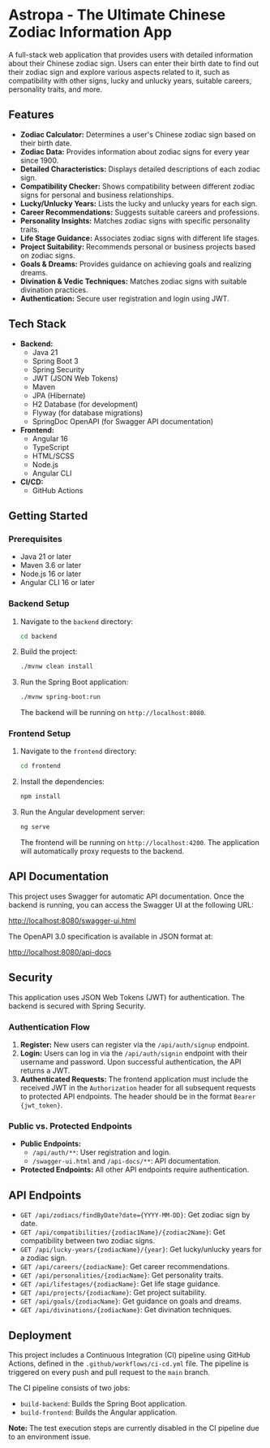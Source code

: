 # Astropa - The Ultimate Chinese Zodiac Information App

A full-stack web application that provides users with detailed information about their Chinese zodiac sign. Users can enter their birth date to find out their zodiac sign and explore various aspects related to it, such as compatibility with other signs, lucky and unlucky years, suitable careers, personality traits, and more.

## Features

-   **Zodiac Calculator:** Determines a user's Chinese zodiac sign based on their birth date.
-   **Zodiac Data:** Provides information about zodiac signs for every year since 1900.
-   **Detailed Characteristics:** Displays detailed descriptions of each zodiac sign.
-   **Compatibility Checker:** Shows compatibility between different zodiac signs for personal and business relationships.
-   **Lucky/Unlucky Years:** Lists the lucky and unlucky years for each sign.
-   **Career Recommendations:** Suggests suitable careers and professions.
-   **Personality Insights:** Matches zodiac signs with specific personality traits.
-   **Life Stage Guidance:** Associates zodiac signs with different life stages.
-   **Project Suitability:** Recommends personal or business projects based on zodiac signs.
-   **Goals & Dreams:** Provides guidance on achieving goals and realizing dreams.
-   **Divination & Vedic Techniques:** Matches zodiac signs with suitable divination practices.
-   **Authentication:** Secure user registration and login using JWT.

## Tech Stack

-   **Backend:**
    -   Java 21
    -   Spring Boot 3
    -   Spring Security
    -   JWT (JSON Web Tokens)
    -   Maven
    -   JPA (Hibernate)
    -   H2 Database (for development)
    -   Flyway (for database migrations)
    -   SpringDoc OpenAPI (for Swagger API documentation)
-   **Frontend:**
    -   Angular 16
    -   TypeScript
    -   HTML/SCSS
    -   Node.js
    -   Angular CLI
-   **CI/CD:**
    -   GitHub Actions

## Getting Started

### Prerequisites

-   Java 21 or later
-   Maven 3.6 or later
-   Node.js 16 or later
-   Angular CLI 16 or later

### Backend Setup

1.  Navigate to the `backend` directory:
    ```bash
    cd backend
    ```
2.  Build the project:
    ```bash
    ./mvnw clean install
    ```
3.  Run the Spring Boot application:
    ```bash
    ./mvnw spring-boot:run
    ```
    The backend will be running on `http://localhost:8080`.

### Frontend Setup

1.  Navigate to the `frontend` directory:
    ```bash
    cd frontend
    ```
2.  Install the dependencies:
    ```bash
    npm install
    ```
3.  Run the Angular development server:
    ```bash
    ng serve
    ```
    The frontend will be running on `http://localhost:4200`. The application will automatically proxy requests to the backend.

## API Documentation

This project uses Swagger for automatic API documentation. Once the backend is running, you can access the Swagger UI at the following URL:

[http://localhost:8080/swagger-ui.html](http://localhost:8080/swagger-ui.html)

The OpenAPI 3.0 specification is available in JSON format at:

[http://localhost:8080/api-docs](http://localhost:8080/api-docs)

## Security

This application uses JSON Web Tokens (JWT) for authentication. The backend is secured with Spring Security.

### Authentication Flow

1.  **Register:** New users can register via the `/api/auth/signup` endpoint.
2.  **Login:** Users can log in via the `/api/auth/signin` endpoint with their username and password. Upon successful authentication, the API returns a JWT.
3.  **Authenticated Requests:** The frontend application must include the received JWT in the `Authorization` header for all subsequent requests to protected API endpoints. The header should be in the format `Bearer {jwt_token}`.

### Public vs. Protected Endpoints

-   **Public Endpoints:**
    -   `/api/auth/**`: User registration and login.
    -   `/swagger-ui.html` and `/api-docs/**`: API documentation.
-   **Protected Endpoints:** All other API endpoints require authentication.

## API Endpoints

-   `GET /api/zodiacs/findByDate?date={YYYY-MM-DD}`: Get zodiac sign by date.
-   `GET /api/compatibilities/{zodiac1Name}/{zodiac2Name}`: Get compatibility between two zodiac signs.
-   `GET /api/lucky-years/{zodiacName}/{year}`: Get lucky/unlucky years for a zodiac sign.
-   `GET /api/careers/{zodiacName}`: Get career recommendations.
-   `GET /api/personalities/{zodiacName}`: Get personality traits.
-   `GET /api/lifestages/{zodiacName}`: Get life stage guidance.
-   `GET /api/projects/{zodiacName}`: Get project suitability.
-   `GET /api/goals/{zodiacName}`: Get guidance on goals and dreams.
-   `GET /api/divinations/{zodiacName}`: Get divination techniques.

## Deployment

This project includes a Continuous Integration (CI) pipeline using GitHub Actions, defined in the `.github/workflows/ci-cd.yml` file. The pipeline is triggered on every push and pull request to the `main` branch.

The CI pipeline consists of two jobs:
-   `build-backend`: Builds the Spring Boot application.
-   `build-frontend`: Builds the Angular application.

**Note:** The test execution steps are currently disabled in the CI pipeline due to an environment issue.
